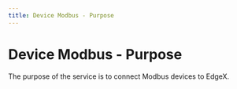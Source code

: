 ```yaml
---
title: Device Modbus - Purpose
---
```


# Device Modbus - Purpose
The purpose of the service is to connect Modbus devices to EdgeX.

